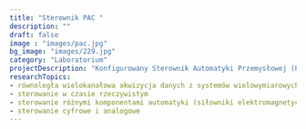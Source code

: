 ```yaml
---
title: "Sterownik PAC "
description: ""
draft: false
image : "images/pac.jpg"
bg_image: "images/229.jpg"
category: "Laboratorium"
projectDescription: "Konfigurowany Sterownik Automatyki Przemysłowej (PAC)."
researchTopics:
- równoległa wielokanałowa akwizycja danych z systemów wielowymiarowych
- sterowanie w czasie rzeczywistym
- sterowanie różnymi komponentami automatyki (siłowniki elektromagnetyczne, silniki DC, silniki krokowe, itp.)
- sterowanie cyfrowe i analogowe
---
```

